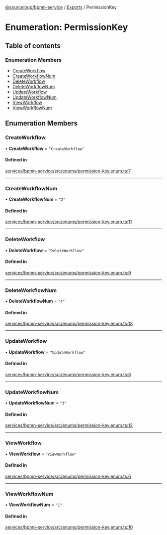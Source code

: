[@sourceloop/bpmn-service](../README.md) / [Exports](../modules.md) / PermissionKey

# Enumeration: PermissionKey

## Table of contents

### Enumeration Members

- [CreateWorkflow](PermissionKey.md#createworkflow)
- [CreateWorkflowNum](PermissionKey.md#createworkflownum)
- [DeleteWorkflow](PermissionKey.md#deleteworkflow)
- [DeleteWorkflowNum](PermissionKey.md#deleteworkflownum)
- [UpdateWorkflow](PermissionKey.md#updateworkflow)
- [UpdateWorkflowNum](PermissionKey.md#updateworkflownum)
- [ViewWorkflow](PermissionKey.md#viewworkflow)
- [ViewWorkflowNum](PermissionKey.md#viewworkflownum)

## Enumeration Members

### CreateWorkflow

• **CreateWorkflow** = ``"CreateWorkflow"``

#### Defined in

[services/bpmn-service/src/enums/permission-key.enum.ts:7](https://github.com/sourcefuse/loopback4-microservice-catalog/blob/d35fdb3f0/services/bpmn-service/src/enums/permission-key.enum.ts#L7)

___

### CreateWorkflowNum

• **CreateWorkflowNum** = ``"2"``

#### Defined in

[services/bpmn-service/src/enums/permission-key.enum.ts:11](https://github.com/sourcefuse/loopback4-microservice-catalog/blob/d35fdb3f0/services/bpmn-service/src/enums/permission-key.enum.ts#L11)

___

### DeleteWorkflow

• **DeleteWorkflow** = ``"DeleteWorkflow"``

#### Defined in

[services/bpmn-service/src/enums/permission-key.enum.ts:9](https://github.com/sourcefuse/loopback4-microservice-catalog/blob/d35fdb3f0/services/bpmn-service/src/enums/permission-key.enum.ts#L9)

___

### DeleteWorkflowNum

• **DeleteWorkflowNum** = ``"4"``

#### Defined in

[services/bpmn-service/src/enums/permission-key.enum.ts:13](https://github.com/sourcefuse/loopback4-microservice-catalog/blob/d35fdb3f0/services/bpmn-service/src/enums/permission-key.enum.ts#L13)

___

### UpdateWorkflow

• **UpdateWorkflow** = ``"UpdateWorkflow"``

#### Defined in

[services/bpmn-service/src/enums/permission-key.enum.ts:8](https://github.com/sourcefuse/loopback4-microservice-catalog/blob/d35fdb3f0/services/bpmn-service/src/enums/permission-key.enum.ts#L8)

___

### UpdateWorkflowNum

• **UpdateWorkflowNum** = ``"3"``

#### Defined in

[services/bpmn-service/src/enums/permission-key.enum.ts:12](https://github.com/sourcefuse/loopback4-microservice-catalog/blob/d35fdb3f0/services/bpmn-service/src/enums/permission-key.enum.ts#L12)

___

### ViewWorkflow

• **ViewWorkflow** = ``"ViewWorkflow"``

#### Defined in

[services/bpmn-service/src/enums/permission-key.enum.ts:6](https://github.com/sourcefuse/loopback4-microservice-catalog/blob/d35fdb3f0/services/bpmn-service/src/enums/permission-key.enum.ts#L6)

___

### ViewWorkflowNum

• **ViewWorkflowNum** = ``"1"``

#### Defined in

[services/bpmn-service/src/enums/permission-key.enum.ts:10](https://github.com/sourcefuse/loopback4-microservice-catalog/blob/d35fdb3f0/services/bpmn-service/src/enums/permission-key.enum.ts#L10)
